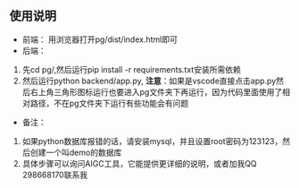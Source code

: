 ## 使用说明
* 前端： 用浏览器打开pg/dist/index.html即可
* 后端：
1. 先cd pg/,然后运行pip install -r requirements.txt安装所需依赖
2. 然后运行python backend/app.py, **注意**：如果是vscode直接点击app.py然后右上角三角形图标运行也要进入pg文件夹下再运行，因为代码里面使用了相对路径，不在pg文件夹下运行有些功能会有问题
* 备注：
1. 如果python数据库报错的话，请安装mysql，并且设置root密码为123123，然后创建一个叫demo的数据库
2. 具体步骤可以询问AIGC工具，它能提供更详细的说明，或者加我QQ 298668170联系我